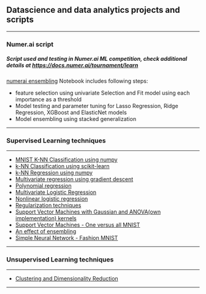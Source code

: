 ## Datascience and data analytics projects and scripts

---
### Numer.ai script
##### Script used and testing in Numer.ai ML competition, check additional details at https://docs.numer.ai/tournament/learn
[numerai ensembling](https://nbviewer.jupyter.org/github/ilyaploshchik/ilyaploshchik.github.io/blob/master/Jupyter_Notebook/numerai/Numerai_Ensemble_incl_val_data.ipynb)
Notebook includes following steps:
- feature selection using univariate Selection and Fit model using each importance as a threshold
- Model testing and parameter tuning for Lasso Regression, Ridge Regression, XGBoost and ElasticNet models
- Model ensembling using stacked generalization

---

### Supervised Learning techniques
---
- [MNIST K-NN Classification using numpy](https://nbviewer.jupyter.org/github/ilyaploshchik/ilyaploshchik.github.io/blob/master/Jupyter_Notebook/Supervised_Learning/MNIST_K_NN_Classification.ipynb)
- [k-NN Classification using scikit-learn](https://nbviewer.jupyter.org/github/ilyaploshchik/ilyaploshchik.github.io/blob/master/Jupyter_Notebook/Supervised_Learning/k-NN_scikit-learn.ipynb)
- [k-NN Regression using numpy](https://nbviewer.jupyter.org/github/ilyaploshchik/ilyaploshchik.github.io/blob/master/Jupyter_Notebook/Supervised_Learning/k_NN_Regression.ipynb)
- [Multivariate regression using gradient descent](https://nbviewer.jupyter.org/github/ilyaploshchik/ilyaploshchik.github.io/blob/master/Jupyter_Notebook/Supervised_Learning/multivariate_regression.ipynb)
- [Polynomial regression](https://nbviewer.jupyter.org/github/ilyaploshchik/ilyaploshchik.github.io/blob/master/Jupyter_Notebook/Supervised_Learning/polynomial_regression.ipynb)
- [Multivariate Logistic Regression](https://nbviewer.jupyter.org/github/ilyaploshchik/ilyaploshchik.github.io/blob/master/Jupyter_Notebook/Supervised_Learning/multivariate_log_regression.ipynb)
- [Nonlinear logistic regression](https://nbviewer.jupyter.org/github/ilyaploshchik/ilyaploshchik.github.io/blob/master/Jupyter_Notebook/Supervised_Learning/nonlinear_log_regression.ipynb)
- [Regularization techniques](https://nbviewer.jupyter.org/github/ilyaploshchik/ilyaploshchik.github.io/blob/master/Jupyter_Notebook/Supervised_Learning/regularization_techniques.ipynb)
- [Support Vector Machines with Gaussian and ANOVA(own implementation) kernels](https://nbviewer.jupyter.org/github/ilyaploshchik/ilyaploshchik.github.io/blob/master/Jupyter_Notebook/Supervised_Learning/svm_various_kernels.ipynb)
- [Support Vector Machines - One versus all MNIST](https://nbviewer.jupyter.org/github/ilyaploshchik/ilyaploshchik.github.io/blob/master/Jupyter_Notebook/Supervised_Learning/svm_one_versus_all_mnist.ipynb)
- [An effect of ensembling](/Jupyter_Notebook/Supervised_Learning/)
- [Simple Neural Network - Fashion MNIST](https://nbviewer.jupyter.org/github/ilyaploshchik/ilyaploshchik.github.io/blob/master/Jupyter_Notebook/Supervised_Learning/mlp_fashion_mnist.ipynb)
---
### Unsupervised Learning techniques
---
- [Clustering and Dimensionality Reduction](https://nbviewer.jupyter.org/github/ilyaploshchik/ilyaploshchik.github.io/blob/master/Jupyter_Notebook/Supervised_Learning/clastering_dim_reduction.ipynb)
---

